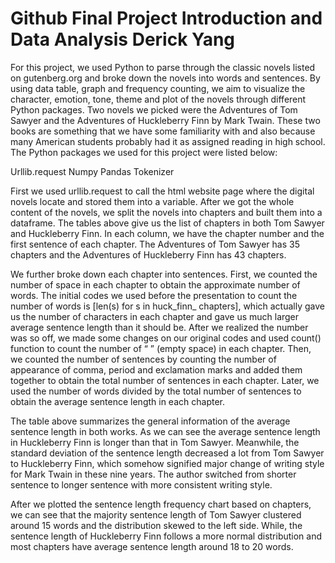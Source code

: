 **Github 
Final Project
Introduction and Data Analysis
Derick Yang**
=====

For this project, we used Python to parse through the classic novels listed on 
gutenberg.org and broke down the novels into words and sentences. By using data table, 
graph and frequency counting, we aim to visualize the character, emotion, tone, theme 
and plot of the novels through different Python packages. Two novels we picked were 
the Adventures of Tom Sawyer and the Adventures of Huckleberry Finn by Mark Twain. 
These two books are something that we have some familiarity with and also because 
many American students probably had it as assigned reading in high school. 
The Python packages we used for this project were listed below:

Urllib.request
Numpy
Pandas
Tokenizer 

First we used urllib.request to call the html website page where the digital novels locate
 and stored them into a variable. After we got the whole content of the novels, we split 
 the novels into chapters and built them into a dataframe. The tables above give us the 
 list of chapters in both Tom Sawyer and Huckleberry Finn. In each column, we have the 
 chapter number and the first sentence of each chapter. The Adventures of Tom Sawyer has 
 35 chapters and the Adventures of Huckleberry Finn has 43 chapters.

We further broke down each chapter into sentences. First, we counted the number of space 
in each chapter to obtain the approximate number of words. The initial codes we used 
before the presentation to count the number of words is [len(s) for s in huck_finn_
chapters], which actually gave us the number of characters in each chapter and gave us much larger 
average sentence length than it should be. After we realized the number was so off, 
we made some changes on our original codes and used count() function to count the number 
of “ ” (empty space) in each chapter. Then, we counted the number of sentences by 
counting the number of appearance of comma, period and exclamation marks and added them 
together to obtain the total number of sentences in each chapter. Later, we used 
the number of words divided by the total number of sentences to obtain the average 
sentence length in each chapter. 

The table above summarizes the general information of the average sentence length in 
both works. As we can see the average sentence length in Huckleberry Finn is longer 
than that in Tom Sawyer. Meanwhile, the standard deviation of the sentence length 
decreased a lot from Tom Sawyer to Huckleberry Finn, which somehow signified major change
of writing style for Mark Twain in these nine years. The author switched from shorter 
sentence to longer sentence with more consistent writing style. 

After we plotted the sentence length frequency chart based on chapters, 
we can see that the majority sentence length of Tom Sawyer clustered around 15 words 
and the distribution skewed to the left side. While, the sentence length of 
Huckleberry Finn follows a more normal distribution and most chapters have average 
sentence length around 18 to 20 words. 






